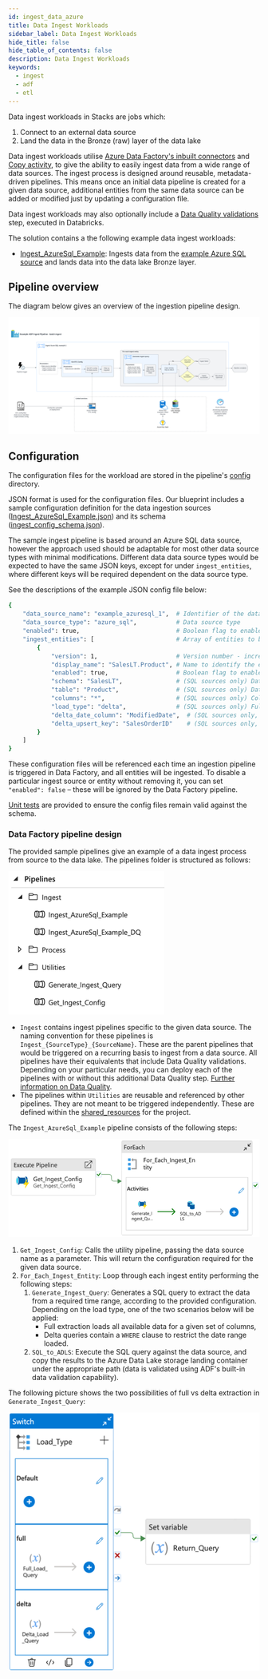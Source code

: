 ```yaml
---
id: ingest_data_azure
title: Data Ingest Workloads
sidebar_label: Data Ingest Workloads
hide_title: false
hide_table_of_contents: false
description: Data Ingest Workloads
keywords:
  - ingest
  - adf
  - etl
---
```


Data ingest workloads in Stacks are jobs which:

1. Connect to an external data source
2. Land the data in the Bronze (raw) layer of the data lake

Data ingest workloads utilise [Azure Data Factory's inbuilt connectors](https://learn.microsoft.com/en-us/azure/data-factory/connector-overview) and [Copy activity](https://learn.microsoft.com/en-us/azure/data-factory/copy-activity-overview), to give the ability to easily ingest data from a wide range of data sources. The ingest process is designed around reusable, metadata-driven pipelines. This means once
an initial data pipeline is created for a given data source, additional entities from the same data source can be added or modified just by updating a configuration file.

Data ingest workloads may also optionally include a [Data Quality validations](./data_quality_azure.md) step, executed in Databricks.

The solution contains a the following example data ingest workloads:

- [Ingest_AzureSql_Example](https://github.com/ensono/stacks-azure-data/tree/main/de_workloads/ingest/Ingest_AzureSql_Example): Ingests data from the [example Azure SQL source](../getting_started/example_data_source.md) and lands data into the data lake Bronze layer.

## Pipeline overview

The diagram below gives an overview of the ingestion pipeline design.

![ADF_IngestPipelineDesign.png](../images/ADF_IngestPipelineDesign.png)

## Configuration

The configuration files for the workload are
stored in the pipeline's [config](https://github.com/ensono/stacks-azure-data/tree/main/de_workloads/ingest/Ingest_AzureSql_Example/config) directory.

JSON format is used for the configuration files. Our blueprint includes a sample configuration definition for the data ingestion sources
([Ingest_AzureSql_Example.json](https://github.com/ensono/stacks-azure-data/blob/main/de_workloads/ingest/Ingest_AzureSql_Example/config/ingest_sources/Ingest_AzureSql_Example.json))
and its schema ([ingest_config_schema.json](https://github.com/ensono/stacks-azure-data/blob/main/de_workloads/ingest/Ingest_AzureSql_Example/config/schema/ingest_config_schema.json)).

The sample ingest pipeline is based around an Azure SQL data source, however the approach used should be adaptable for most other data source types with minimal modifications. Different data data source types would be expected to have the same JSON keys, except for under `ingest_entities`,
where different keys will be required dependent on the data source type.

See the descriptions of the example JSON config file below:

```bash
{
    "data_source_name": "example_azuresql_1",  # Identifier of the data source - must be unique
    "data_source_type": "azure_sql",           # Data source type
    "enabled": true,                           # Boolean flag to enable / disable the data source from being ingested
    "ingest_entities": [                       # Array of entities to be ingested from the source
        {
            "version": 1,                      # Version number - increment this if the entity's schema changes
            "display_name": "SalesLT.Product", # Name to identify the entity - must be unique per data source
            "enabled": true,                   # Boolean flag to enable / disable the entity from being ingested
            "schema": "SalesLT",               # (SQL sources only) Database schema
            "table": "Product",                # (SQL sources only) Database table
            "columns": "*",                    # (SQL sources only) Columns to select. May also contain SQL-expressions for columns.
            "load_type": "delta",              # (SQL sources only) Full or delta load. If delta load selected, then also include the following keys
            "delta_date_column": "ModifiedDate",  # (SQL sources only, delta load) Date column to use for filtering the date range. May also contain SQL-expressions for columns.
            "delta_upsert_key": "SalesOrderID"    # (SQL sources only, delta load) Primary key for determining updated columns in a delta load. May also contain SQL-expressions for columns.
        }
    ]
}
```

These configuration files will be referenced each time an ingestion pipeline
is triggered in Data Factory, and all entities will be ingested. To disable a particular ingest
source or entity without removing it, you can set `"enabled": false` – these will be ignored by
the Data Factory pipeline.

[Unit tests](https://github.com/ensono/stacks-azure-data/tree/main/de_workloads/ingest/Ingest_AzureSql_Example/tests/unit)
are provided to ensure the config files remain valid against the schema.

### Data Factory pipeline design

The provided sample pipelines give an example of a data ingest process from source to the data lake.
The pipelines folder is structured as follows:

![ADF_IngestPipelinesList.png](../images/ADF_IngestPipelinesList.png)

- `Ingest` contains ingest pipelines specific to the given data source. The naming convention for
these pipelines is `Ingest_{SourceType}_{SourceName}`. These are the parent pipelines that would be
triggered on a recurring basis to ingest from a data source. All pipelines have their equivalents
that include Data Quality validations. Depending on your particular needs, you can deploy each of
the pipelines with or without this additional Data Quality step. [Further information on Data Quality](data_quality_azure.md).
- The pipelines within `Utilities` are reusable and referenced by other pipelines. They are not
meant to be triggered independently. These are defined within the [shared_resources](https://github.com/ensono/stacks-azure-data/tree/main/de_workloads/shared_resources) for the project.

The `Ingest_AzureSql_Example` pipeline consists of the following steps:

![ADF_Ingest_AzureSql_Example.png](../images/ADF_Ingest_AzureSql_Example.png)

1. `Get_Ingest_Config`: Calls the utility pipeline, passing the data source name as a parameter.
This will return the configuration required for the given data source.
2. `For_Each_Ingest_Entity`: Loop through each ingest entity performing the following steps:
    1. `Generate_Ingest_Query`: Generates a SQL query to extract the data from a required time range,
    according to the provided configuration. Depending on the load type, one of the two scenarios
    below will be applied:
       - Full extraction loads all available data for a given set of columns,
       - Delta queries contain a `WHERE` clause to restrict the date range loaded.
    2. `SQL_to_ADLS`: Execute the SQL query against the data source, and copy the results to the
    Azure Data Lake storage landing container under the appropriate path (data is validated using
    ADF's built-in data validation capability).

The following picture shows the two possibilities of full vs delta extraction in `Generate_Ingest_Query`:

![ADF_IngestGenerateIngestQuery.png](../images/ADF_IngestGenerateIngestQuery.png)
